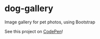 # dog-gallery
Image gallery for pet photos, using Bootstrap

See this project on [CodePen](https://codepen.io/anthonyhb/full/VKvxrG/)!
